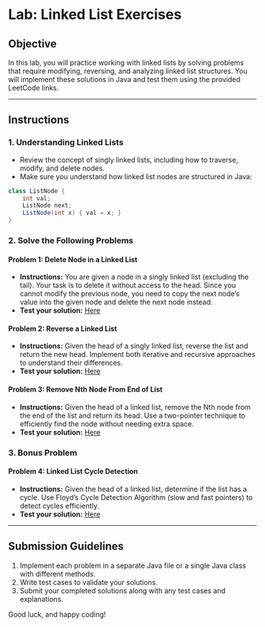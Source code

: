# Lab: Linked List Exercises

## Objective
In this lab, you will practice working with linked lists by solving problems that require modifying, reversing, and analyzing linked list structures. You will implement these solutions in Java and test them using the provided LeetCode links.

---

## Instructions

### 1. Understanding Linked Lists
- Review the concept of singly linked lists, including how to traverse, modify, and delete nodes.
- Make sure you understand how linked list nodes are structured in Java:

```java
class ListNode {
    int val;
    ListNode next;
    ListNode(int x) { val = x; }
}
```

### 2. Solve the Following Problems

#### Problem 1: Delete Node in a Linked List
- **Instructions:** You are given a node in a singly linked list (excluding the tail). Your task is to delete it without access to the head. Since you cannot modify the previous node, you need to copy the next node’s value into the given node and delete the next node instead.
- **Test your solution:** [Here](https://leetcode.com/problems/delete-node-in-a-linked-list/)

#### Problem 2: Reverse a Linked List
- **Instructions:** Given the head of a singly linked list, reverse the list and return the new head. Implement both iterative and recursive approaches to understand their differences.
- **Test your solution:** [Here](https://leetcode.com/problems/reverse-linked-list/)

#### Problem 3: Remove Nth Node From End of List
- **Instructions:** Given the head of a linked list, remove the Nth node from the end of the list and return its head. Use a two-pointer technique to efficiently find the node without needing extra space.
- **Test your solution:** [Here](https://leetcode.com/problems/remove-nth-node-from-end-of-list/description/)

### 3. Bonus Problem

#### Problem 4: Linked List Cycle Detection
- **Instructions:** Given the head of a linked list, determine if the list has a cycle. Use Floyd’s Cycle Detection Algorithm (slow and fast pointers) to detect cycles efficiently.
- **Test your solution:** [Here](https://leetcode.com/problems/linked-list-cycle/description/)

---

## Submission Guidelines
1. Implement each problem in a separate Java file or a single Java class with different methods.
2. Write test cases to validate your solutions.
3. Submit your completed solutions along with any test cases and explanations.

Good luck, and happy coding!

